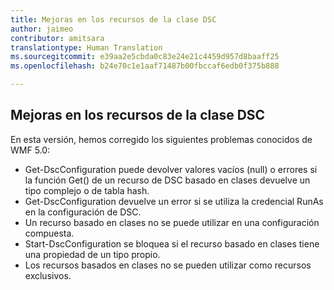 ```yaml
---
title: Mejoras en los recursos de la clase DSC
author: jaimeo
contributor: amitsara
translationtype: Human Translation
ms.sourcegitcommit: e39aa2e5cbda0c83e24e21c4459d957d8baaff25
ms.openlocfilehash: b24e70c1e1aaf71487b00fbccaf6edb0f375b888

---
```


## Mejoras en los recursos de la clase DSC

En esta versión, hemos corregido los siguientes problemas conocidos de WMF 5.0:
* Get-DscConfiguration puede devolver valores vacíos (null) o errores si la función Get() de un recurso de DSC basado en clases devuelve un tipo complejo o de tabla hash.
* Get-DscConfiguration devuelve un error si se utiliza la credencial RunAs en la configuración de DSC.
* Un recurso basado en clases no se puede utilizar en una configuración compuesta.
* Start-DscConfiguration se bloquea si el recurso basado en clases tiene una propiedad de un tipo propio.
* Los recursos basados en clases no se pueden utilizar como recursos exclusivos.



<!--HONumber=Jul16_HO3-->


